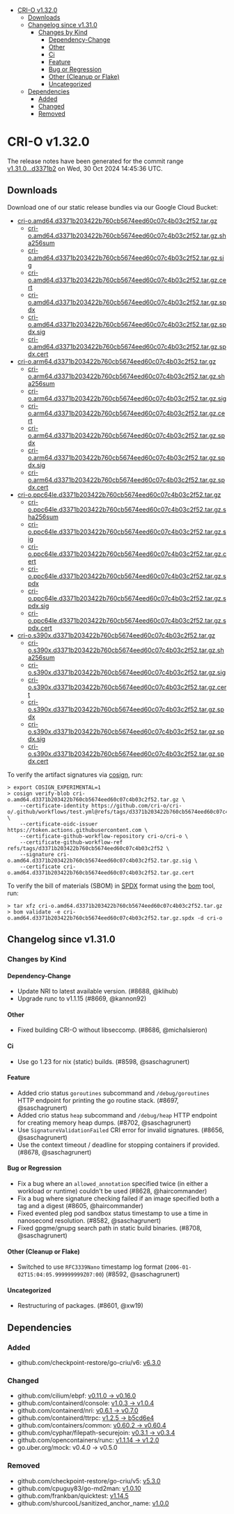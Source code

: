 - [CRI-O v1.32.0](#cri-o-v1320)
  - [Downloads](#downloads)
  - [Changelog since v1.31.0](#changelog-since-v1310)
    - [Changes by Kind](#changes-by-kind)
      - [Dependency-Change](#dependency-change)
      - [Other](#other)
      - [Ci](#ci)
      - [Feature](#feature)
      - [Bug or Regression](#bug-or-regression)
      - [Other (Cleanup or Flake)](#other-cleanup-or-flake)
      - [Uncategorized](#uncategorized)
  - [Dependencies](#dependencies)
    - [Added](#added)
    - [Changed](#changed)
    - [Removed](#removed)

# CRI-O v1.32.0

The release notes have been generated for the commit range
[v1.31.0...d3371b2](https://github.com/cri-o/cri-o/compare/v1.31.0...v1.32.0) on Wed, 30 Oct 2024 14:45:36 UTC.

## Downloads

Download one of our static release bundles via our Google Cloud Bucket:

- [cri-o.amd64.d3371b203422b760cb5674eed60c07c4b03c2f52.tar.gz](https://storage.googleapis.com/cri-o/artifacts/cri-o.amd64.d3371b203422b760cb5674eed60c07c4b03c2f52.tar.gz)
  - [cri-o.amd64.d3371b203422b760cb5674eed60c07c4b03c2f52.tar.gz.sha256sum](https://storage.googleapis.com/cri-o/artifacts/cri-o.amd64.d3371b203422b760cb5674eed60c07c4b03c2f52.tar.gz.sha256sum)
  - [cri-o.amd64.d3371b203422b760cb5674eed60c07c4b03c2f52.tar.gz.sig](https://storage.googleapis.com/cri-o/artifacts/cri-o.amd64.d3371b203422b760cb5674eed60c07c4b03c2f52.tar.gz.sig)
  - [cri-o.amd64.d3371b203422b760cb5674eed60c07c4b03c2f52.tar.gz.cert](https://storage.googleapis.com/cri-o/artifacts/cri-o.amd64.d3371b203422b760cb5674eed60c07c4b03c2f52.tar.gz.cert)
  - [cri-o.amd64.d3371b203422b760cb5674eed60c07c4b03c2f52.tar.gz.spdx](https://storage.googleapis.com/cri-o/artifacts/cri-o.amd64.d3371b203422b760cb5674eed60c07c4b03c2f52.tar.gz.spdx)
  - [cri-o.amd64.d3371b203422b760cb5674eed60c07c4b03c2f52.tar.gz.spdx.sig](https://storage.googleapis.com/cri-o/artifacts/cri-o.amd64.d3371b203422b760cb5674eed60c07c4b03c2f52.tar.gz.spdx.sig)
  - [cri-o.amd64.d3371b203422b760cb5674eed60c07c4b03c2f52.tar.gz.spdx.cert](https://storage.googleapis.com/cri-o/artifacts/cri-o.amd64.d3371b203422b760cb5674eed60c07c4b03c2f52.tar.gz.spdx.cert)
- [cri-o.arm64.d3371b203422b760cb5674eed60c07c4b03c2f52.tar.gz](https://storage.googleapis.com/cri-o/artifacts/cri-o.arm64.d3371b203422b760cb5674eed60c07c4b03c2f52.tar.gz)
  - [cri-o.arm64.d3371b203422b760cb5674eed60c07c4b03c2f52.tar.gz.sha256sum](https://storage.googleapis.com/cri-o/artifacts/cri-o.arm64.d3371b203422b760cb5674eed60c07c4b03c2f52.tar.gz.sha256sum)
  - [cri-o.arm64.d3371b203422b760cb5674eed60c07c4b03c2f52.tar.gz.sig](https://storage.googleapis.com/cri-o/artifacts/cri-o.arm64.d3371b203422b760cb5674eed60c07c4b03c2f52.tar.gz.sig)
  - [cri-o.arm64.d3371b203422b760cb5674eed60c07c4b03c2f52.tar.gz.cert](https://storage.googleapis.com/cri-o/artifacts/cri-o.arm64.d3371b203422b760cb5674eed60c07c4b03c2f52.tar.gz.cert)
  - [cri-o.arm64.d3371b203422b760cb5674eed60c07c4b03c2f52.tar.gz.spdx](https://storage.googleapis.com/cri-o/artifacts/cri-o.arm64.d3371b203422b760cb5674eed60c07c4b03c2f52.tar.gz.spdx)
  - [cri-o.arm64.d3371b203422b760cb5674eed60c07c4b03c2f52.tar.gz.spdx.sig](https://storage.googleapis.com/cri-o/artifacts/cri-o.arm64.d3371b203422b760cb5674eed60c07c4b03c2f52.tar.gz.spdx.sig)
  - [cri-o.arm64.d3371b203422b760cb5674eed60c07c4b03c2f52.tar.gz.spdx.cert](https://storage.googleapis.com/cri-o/artifacts/cri-o.arm64.d3371b203422b760cb5674eed60c07c4b03c2f52.tar.gz.spdx.cert)
- [cri-o.ppc64le.d3371b203422b760cb5674eed60c07c4b03c2f52.tar.gz](https://storage.googleapis.com/cri-o/artifacts/cri-o.ppc64le.d3371b203422b760cb5674eed60c07c4b03c2f52.tar.gz)
  - [cri-o.ppc64le.d3371b203422b760cb5674eed60c07c4b03c2f52.tar.gz.sha256sum](https://storage.googleapis.com/cri-o/artifacts/cri-o.ppc64le.d3371b203422b760cb5674eed60c07c4b03c2f52.tar.gz.sha256sum)
  - [cri-o.ppc64le.d3371b203422b760cb5674eed60c07c4b03c2f52.tar.gz.sig](https://storage.googleapis.com/cri-o/artifacts/cri-o.ppc64le.d3371b203422b760cb5674eed60c07c4b03c2f52.tar.gz.sig)
  - [cri-o.ppc64le.d3371b203422b760cb5674eed60c07c4b03c2f52.tar.gz.cert](https://storage.googleapis.com/cri-o/artifacts/cri-o.ppc64le.d3371b203422b760cb5674eed60c07c4b03c2f52.tar.gz.cert)
  - [cri-o.ppc64le.d3371b203422b760cb5674eed60c07c4b03c2f52.tar.gz.spdx](https://storage.googleapis.com/cri-o/artifacts/cri-o.ppc64le.d3371b203422b760cb5674eed60c07c4b03c2f52.tar.gz.spdx)
  - [cri-o.ppc64le.d3371b203422b760cb5674eed60c07c4b03c2f52.tar.gz.spdx.sig](https://storage.googleapis.com/cri-o/artifacts/cri-o.ppc64le.d3371b203422b760cb5674eed60c07c4b03c2f52.tar.gz.spdx.sig)
  - [cri-o.ppc64le.d3371b203422b760cb5674eed60c07c4b03c2f52.tar.gz.spdx.cert](https://storage.googleapis.com/cri-o/artifacts/cri-o.ppc64le.d3371b203422b760cb5674eed60c07c4b03c2f52.tar.gz.spdx.cert)
- [cri-o.s390x.d3371b203422b760cb5674eed60c07c4b03c2f52.tar.gz](https://storage.googleapis.com/cri-o/artifacts/cri-o.s390x.d3371b203422b760cb5674eed60c07c4b03c2f52.tar.gz)
  - [cri-o.s390x.d3371b203422b760cb5674eed60c07c4b03c2f52.tar.gz.sha256sum](https://storage.googleapis.com/cri-o/artifacts/cri-o.s390x.d3371b203422b760cb5674eed60c07c4b03c2f52.tar.gz.sha256sum)
  - [cri-o.s390x.d3371b203422b760cb5674eed60c07c4b03c2f52.tar.gz.sig](https://storage.googleapis.com/cri-o/artifacts/cri-o.s390x.d3371b203422b760cb5674eed60c07c4b03c2f52.tar.gz.sig)
  - [cri-o.s390x.d3371b203422b760cb5674eed60c07c4b03c2f52.tar.gz.cert](https://storage.googleapis.com/cri-o/artifacts/cri-o.s390x.d3371b203422b760cb5674eed60c07c4b03c2f52.tar.gz.cert)
  - [cri-o.s390x.d3371b203422b760cb5674eed60c07c4b03c2f52.tar.gz.spdx](https://storage.googleapis.com/cri-o/artifacts/cri-o.s390x.d3371b203422b760cb5674eed60c07c4b03c2f52.tar.gz.spdx)
  - [cri-o.s390x.d3371b203422b760cb5674eed60c07c4b03c2f52.tar.gz.spdx.sig](https://storage.googleapis.com/cri-o/artifacts/cri-o.s390x.d3371b203422b760cb5674eed60c07c4b03c2f52.tar.gz.spdx.sig)
  - [cri-o.s390x.d3371b203422b760cb5674eed60c07c4b03c2f52.tar.gz.spdx.cert](https://storage.googleapis.com/cri-o/artifacts/cri-o.s390x.d3371b203422b760cb5674eed60c07c4b03c2f52.tar.gz.spdx.cert)

To verify the artifact signatures via [cosign](https://github.com/sigstore/cosign), run:

```console
> export COSIGN_EXPERIMENTAL=1
> cosign verify-blob cri-o.amd64.d3371b203422b760cb5674eed60c07c4b03c2f52.tar.gz \
    --certificate-identity https://github.com/cri-o/cri-o/.github/workflows/test.yml@refs/tags/d3371b203422b760cb5674eed60c07c4b03c2f52 \
    --certificate-oidc-issuer https://token.actions.githubusercontent.com \
    --certificate-github-workflow-repository cri-o/cri-o \
    --certificate-github-workflow-ref refs/tags/d3371b203422b760cb5674eed60c07c4b03c2f52 \
    --signature cri-o.amd64.d3371b203422b760cb5674eed60c07c4b03c2f52.tar.gz.sig \
    --certificate cri-o.amd64.d3371b203422b760cb5674eed60c07c4b03c2f52.tar.gz.cert
```

To verify the bill of materials (SBOM) in [SPDX](https://spdx.org) format using the [bom](https://sigs.k8s.io/bom) tool, run:

```console
> tar xfz cri-o.amd64.d3371b203422b760cb5674eed60c07c4b03c2f52.tar.gz
> bom validate -e cri-o.amd64.d3371b203422b760cb5674eed60c07c4b03c2f52.tar.gz.spdx -d cri-o
```

## Changelog since v1.31.0

### Changes by Kind

#### Dependency-Change
 - Update NRI to latest available version. (#8688, @klihub)
 - Upgrade runc to v1.1.15 (#8669, @kannon92)

#### Other
 - Fixed building CRI-O without libseccomp. (#8686, @michalsieron)

#### Ci
 - Use go 1.23 for nix (static) builds. (#8598, @saschagrunert)

#### Feature
 - Added crio status `goroutines` subcommand and `/debug/goroutines` HTTP endpoint for printing the go routine stack. (#8697, @saschagrunert)
 - Added crio status `heap` subcommand and `/debug/heap` HTTP endpoint for creating memory heap dumps. (#8702, @saschagrunert)
 - Use `SignatureValidationFailed` CRI error for invalid signatures. (#8656, @saschagrunert)
 - Use the context timeout / deadline for stopping containers if provided. (#8678, @saschagrunert)

#### Bug or Regression
 - Fix a bug where an `allowed_annotation` specified twice (in either a workload or runtime) couldn't be used (#8628, @haircommander)
 - Fix a bug where signature checking failed if an image specified both a tag and a digest (#8605, @haircommander)
 - Fixed evented pleg pod sandbox status timestamp to use a time in nanosecond resolution. (#8582, @saschagrunert)
 - Fixed gpgme/gnupg search path in static build binaries. (#8708, @saschagrunert)

#### Other (Cleanup or Flake)
 - Switched to use `RFC3339Nano` timestamp log format (`2006-01-02T15:04:05.999999999Z07:00`) (#8592, @saschagrunert)

#### Uncategorized
 - Restructuring of packages. (#8601, @xw19)

## Dependencies

### Added
- github.com/checkpoint-restore/go-criu/v6: [v6.3.0](https://github.com/checkpoint-restore/go-criu/tree/v6.3.0)

### Changed
- github.com/cilium/ebpf: [v0.11.0 → v0.16.0](https://github.com/cilium/ebpf/compare/v0.11.0...v0.16.0)
- github.com/containerd/console: [v1.0.3 → v1.0.4](https://github.com/containerd/console/compare/v1.0.3...v1.0.4)
- github.com/containerd/nri: [v0.6.1 → v0.7.0](https://github.com/containerd/nri/compare/v0.6.1...v0.7.0)
- github.com/containerd/ttrpc: [v1.2.5 → b5cd6e4](https://github.com/containerd/ttrpc/compare/v1.2.5...b5cd6e4)
- github.com/containers/common: [v0.60.2 → v0.60.4](https://github.com/containers/common/compare/v0.60.2...v0.60.4)
- github.com/cyphar/filepath-securejoin: [v0.3.1 → v0.3.4](https://github.com/cyphar/filepath-securejoin/compare/v0.3.1...v0.3.4)
- github.com/opencontainers/runc: [v1.1.14 → v1.2.0](https://github.com/opencontainers/runc/compare/v1.1.14...v1.2.0)
- go.uber.org/mock: v0.4.0 → v0.5.0

### Removed
- github.com/checkpoint-restore/go-criu/v5: [v5.3.0](https://github.com/checkpoint-restore/go-criu/tree/v5.3.0)
- github.com/cpuguy83/go-md2man: [v1.0.10](https://github.com/cpuguy83/go-md2man/tree/v1.0.10)
- github.com/frankban/quicktest: [v1.14.5](https://github.com/frankban/quicktest/tree/v1.14.5)
- github.com/shurcooL/sanitized_anchor_name: [v1.0.0](https://github.com/shurcooL/sanitized_anchor_name/tree/v1.0.0)
